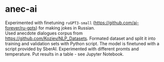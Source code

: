 # anec-ai
Experimented with finetuning `ruGPT3-small` (https://github.com/ai-forever/ru-gpts) for making jokes in Russian.  
Used anecdote dialogues corpus from https://github.com/Koziev/NLP_Datasets.
Formated dataset and split it into training and validation sets with Python script.
The model is finetuned with a script provided by SberAI.
Experimented with different promts and temperature.
Put results in a table - see Jupyter Notebook.
